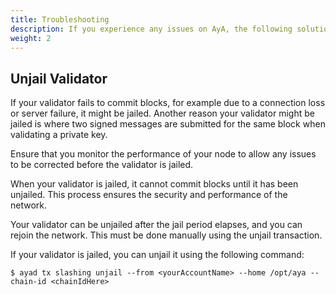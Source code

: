 ```yaml
---
title: Troubleshooting
description: If you experience any issues on AyA, the following solutions might help. 
weight: 2
---
```

## Unjail Validator
If your validator fails to commit blocks, for example due to a connection loss or server failure, it might be jailed.
Another reason your validator might be jailed is where two signed messages are submitted for the same block when validating
a private key.

Ensure that you monitor the performance of your node to allow any issues to be corrected before the validator is jailed.

When your validator is jailed, it cannot commit blocks until it has been unjailed. This process ensures the security and
performance of the network.

Your validator can be unjailed after the jail period elapses, and you can rejoin the network. This must be done manually
using the unjail transaction.

If your validator is jailed, you can unjail it using the following command:

```shell
$ ayad tx slashing unjail --from <yourAccountName> --home /opt/aya --chain-id <chainIdHere>
```

